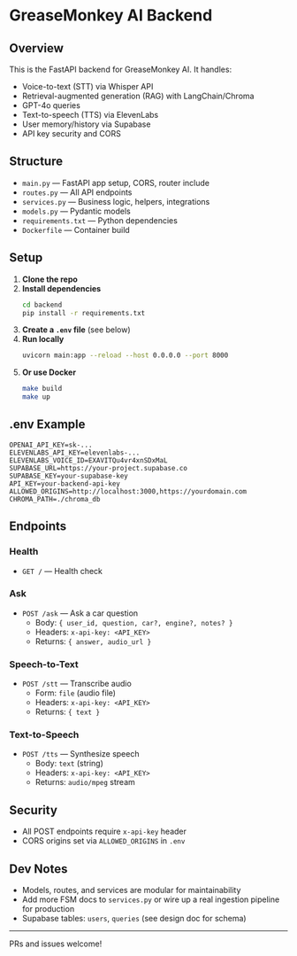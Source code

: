 # GreaseMonkey AI Backend

## Overview
This is the FastAPI backend for GreaseMonkey AI. It handles:
- Voice-to-text (STT) via Whisper API
- Retrieval-augmented generation (RAG) with LangChain/Chroma
- GPT-4o queries
- Text-to-speech (TTS) via ElevenLabs
- User memory/history via Supabase
- API key security and CORS

## Structure
- `main.py` — FastAPI app setup, CORS, router include
- `routes.py` — All API endpoints
- `services.py` — Business logic, helpers, integrations
- `models.py` — Pydantic models
- `requirements.txt` — Python dependencies
- `Dockerfile` — Container build

## Setup
1. **Clone the repo**
2. **Install dependencies**
   ```sh
   cd backend
   pip install -r requirements.txt
   ```
3. **Create a `.env` file** (see below)
4. **Run locally**
   ```sh
   uvicorn main:app --reload --host 0.0.0.0 --port 8000
   ```
5. **Or use Docker**
   ```sh
   make build
   make up
   ```

## .env Example
```
OPENAI_API_KEY=sk-...
ELEVENLABS_API_KEY=elevenlabs-...
ELEVENLABS_VOICE_ID=EXAVITQu4vr4xnSDxMaL
SUPABASE_URL=https://your-project.supabase.co
SUPABASE_KEY=your-supabase-key
API_KEY=your-backend-api-key
ALLOWED_ORIGINS=http://localhost:3000,https://yourdomain.com
CHROMA_PATH=./chroma_db
```

## Endpoints
### Health
- `GET /` — Health check

### Ask
- `POST /ask` — Ask a car question
  - Body: `{ user_id, question, car?, engine?, notes? }`
  - Headers: `x-api-key: <API_KEY>`
  - Returns: `{ answer, audio_url }`

### Speech-to-Text
- `POST /stt` — Transcribe audio
  - Form: `file` (audio file)
  - Headers: `x-api-key: <API_KEY>`
  - Returns: `{ text }`

### Text-to-Speech
- `POST /tts` — Synthesize speech
  - Body: `text` (string)
  - Headers: `x-api-key: <API_KEY>`
  - Returns: `audio/mpeg` stream

## Security
- All POST endpoints require `x-api-key` header
- CORS origins set via `ALLOWED_ORIGINS` in `.env`

## Dev Notes
- Models, routes, and services are modular for maintainability
- Add more FSM docs to `services.py` or wire up a real ingestion pipeline for production
- Supabase tables: `users`, `queries` (see design doc for schema)

---
PRs and issues welcome!
